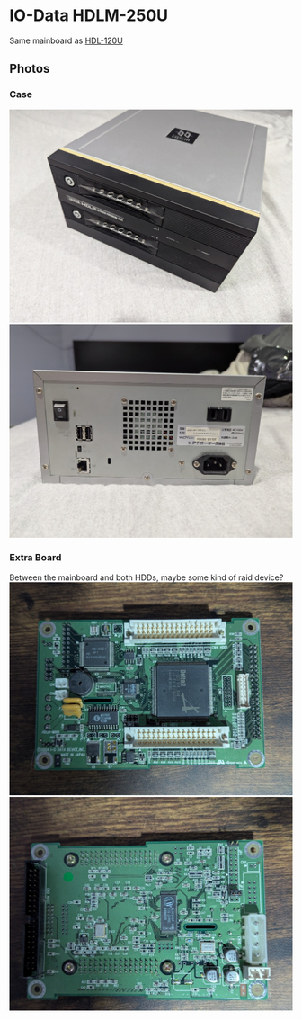 # IO-Data HDLM-250U

Same mainboard as [HDL-120U](../hdl-120u/README.md)

## Photos
### Case
![Front](front.jpg)
![Back](back.jpg)
### Extra Board
Between the mainboard and both HDDs, maybe some kind of raid device?
![PCB Top](pcb_top.jpg)
![PCB Bottom](pcb_bottom.jpg)
